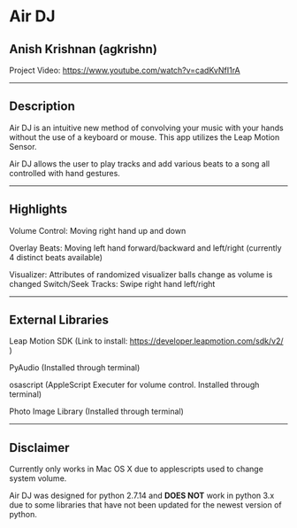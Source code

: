 # Air DJ
## Anish Krishnan (agkrishn)

Project Video: https://www.youtube.com/watch?v=cadKvNfI1rA

___________
## Description

Air DJ is an intuitive new method of convolving your music with your hands without the use of a keyboard or mouse. This app utilizes the Leap Motion Sensor.

Air DJ allows the user to play tracks and add various beats to a song all controlled with hand gestures.

__________
## Highlights

Volume Control: Moving right hand up and down

Overlay Beats: Moving left hand forward/backward and left/right (currently 4 distinct beats available)

Visualizer: Attributes of randomized visualizer balls change as volume is changed
Switch/Seek Tracks: Swipe right hand left/right

__________________
## External Libraries

Leap Motion SDK (Link to install: https://developer.leapmotion.com/sdk/v2/ )

PyAudio (Installed through terminal)

osascript (AppleScript Executer for volume control. Installed through terminal)

Photo Image Library (Installed through terminal)

__________
## Disclaimer

Currently only works in Mac OS X due to applescripts used to change system volume.

Air DJ was designed for python 2.7.14 and **DOES NOT** work in python 3.x due to some
libraries that have not been updated for the newest version of python.
